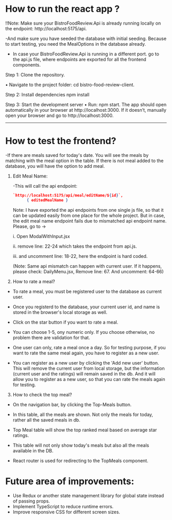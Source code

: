 # How to run the react app ?

!!Note: Make sure your BistroFoodReview.Api is already running locally on the endpoint: http://localhost:5175/api.

-And make sure you have seeded the database with initial seeding. Because to start testing, you need the MealOptions in the database already.

- In case your BistroFoodReview.Api is running in a different port. go to the api.js file, where endpoints are exported for all the frontend components.

Step 1: Clone the repository.

• Navigate to the project folder:
cd bistro-food-review-client.

Step 2: Install dependencies
npm install

Step 3: Start the development server
• Run:
npm start.
The app should open automatically in your browser at http://localhost:3000.
If it doesn’t, manually open your browser and go to http://localhost:3000.

---

# How to test the frontend?

-If there are meals saved for today's date. You will see the meals by matching with the meal option in the table. If there is not meal added to the database, you will have the option to add meal.

1. Edit Meal Name:

   -This will call the api endpoint:

   ```json
   `http://localhost:5175/api/meal/editName/${id}`,
         { editedMealName }
   ```

   Note: I have exported the api endpoints from one single js file, so that it can be updated easily from one place for the whole project. But in case, the edit meal name endpoint fails due to mismatched api endpoint name. Please, go to ->

   i. Open ModalWithInput.jsx

   ii. remove line: 22-24 which takes the endpoint from api.js.

   iii. and uncomment line: 18-22, here the endpoint is hard coded.

   (Note: Same api mismatch can happen with current user. If it happens, please check: DailyMenu.jsx, Remove line: 67. And uncomment: 64-66)

2. How to rate a meal?

- To rate a meal, you must be registered user to the database as current user.

- Once you registerd to the database, your current user id, and name is stored in the browser's local storage as well.

- Click on the star button if you want to rate a meal.

- You can choose 1-5, ony numeric only. If you choose otherwise, no problem there are validation for that.

- One user can only, rate a meal once a day. So for testing purpose, if you want to rate the same meal again, you have to register as a new user.

- You can register as a new user by clicking the 'Add new user' button. This will remove the current user from local storage, but the information (current user and the ratings) will remain saved in the db. And it will allow you to register as a new user, so that you can rate the meals again for testing.

3. How to check the top meal?

- On the navigation bar, by clicking the Top-Meals button.

- In this table, all the meals are shown. Not only the meals for today, rather all the saved meals in db.

- Top Meal table will show the top ranked meal based on average star ratings.

- This table will not only show today's meals but also all the meals available in the DB.

- React router is used for redirecting to the TopMeals component.

# Future area of improvements:

- Use Redux or another state management library for global state instead of passing props.
- Implement TypeScript to reduce runtime errors.
- Improve responsive CSS for different screen sizes.
